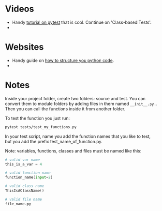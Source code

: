 # Videos

- Handy [tutorial on pytest](https://www.youtube.com/watch?v=cHYq1MRoyI0) that is cool. Continue on 'Class-based Tests'.
- 

# Websites

- Handy guide on [how to structure you python code](https://docs.python-guide.org/writing/structure/).
- 

# Notes

Inside your project folder, create two folders: source and test. You can convert them to module folders by adding files in them named ```__init__.py.```. Then you can call the functions inside it from another folder.

To test the function you just run:
```bash
pytest tests/test_my_functions.py
```

In your test script, name you add the function names that you like to test, but you add the prefix test_name_of_function.py.

Note: variables, functions, classes and files must be named like this:
```python
# valid var name
this_is_a_var = 4

# valid function name
function_name(input=2)

# valid class name
ThisIsAClassName()

# valid file name
file_name.py
```